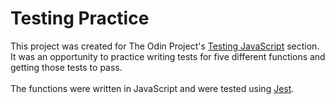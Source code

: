 # Testing Practice
This project was created for The Odin Project's [Testing JavaScript](https://www.theodinproject.com/lessons/node-path-javascript-testing-practice) section. It was an opportunity to practice writing tests for five different functions and getting those tests to pass.
<br/><br/>
The functions were written in JavaScript and were tested using [Jest](https://jestjs.io/).
